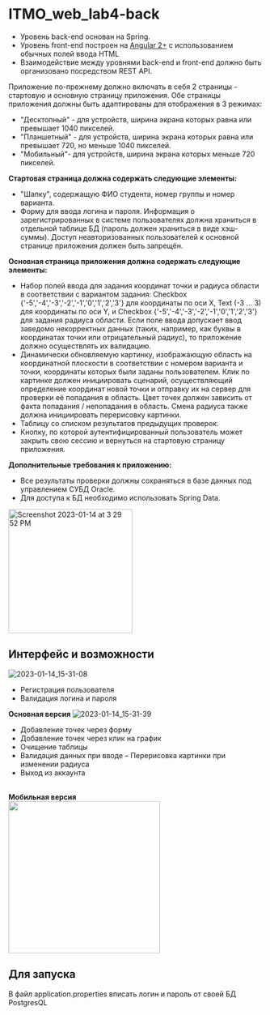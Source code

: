 # ITMO_web_lab4-back

- Уровень back-end основан на Spring.
- Уровень front-end построен на [Angular 2+](https://angular.io/) с использованием обычных полей ввода HTML
- Взаимодействие между уровнями back-end и front-end должно быть организовано посредством REST API.

Приложение по-прежнему должно включать в себя 2 страницы - стартовую и основную страницу приложения. Обе страницы приложения должны быть адаптированы для отображения в 3 режимах:

- "Десктопный" - для устройств, ширина экрана которых равна или превышает 1040 пикселей.
- "Планшетный" - для устройств, ширина экрана которых равна или превышает 720, но меньше 1040 пикселей.
- "Мобильный"- для устройств, ширина экрана которых меньше 720 пикселей.

**Стартовая страница должна содержать следующие элементы:**

- "Шапку", содержащую ФИО студента, номер группы и номер варианта.
- Форму для ввода логина и пароля. Информация о зарегистрированных в системе пользователях должна храниться в отдельной таблице БД (пароль должен храниться в виде хэш-суммы). Доступ неавторизованных пользователей к основной странице приложения должен быть запрещён.

**Основная страница приложения должна содержать следующие элементы:**

- Набор полей ввода для задания координат точки и радиуса области в соответствии с вариантом задания: Checkbox {'-5','-4','-3','-2','-1','0','1','2','3'} для координаты по оси X, Text (-3 ... 3) для координаты по оси Y, и Checkbox {'-5','-4','-3','-2','-1','0','1','2','3'} для задания радиуса области. Если поле ввода допускает ввод заведомо некорректных данных (таких, например, как буквы в координатах точки или отрицательный радиус), то приложение должно осуществлять их валидацию.
- Динамически обновляемую картинку, изображающую область на координатной плоскости в соответствии с номером варианта и точки, координаты которых были заданы пользователем. Клик по картинке должен инициировать сценарий, осуществляющий определение координат новой точки и отправку их на сервер для проверки её попадания в область. Цвет точек должен зависить от факта попадания / непопадания в область. Смена радиуса также должна инициировать перерисовку картинки.
- Таблицу со списком результатов предыдущих проверок.
- Кнопку, по которой аутентифицированный пользователь может закрыть свою сессию и вернуться на стартовую страницу приложения.

**Дополнительные требования к приложению:**
- Все результаты проверки должны сохраняться в базе данных под управлением СУБД Oracle.
- Для доступа к БД необходимо использовать Spring Data.

<img width="245" alt="Screenshot 2023-01-14 at 3 29 52 PM" src="https://user-images.githubusercontent.com/45201186/212471609-b0b92501-f2f8-47e1-857f-bc90d53146e2.png">

## Интерфейс и возможности
![2023-01-14_15-31-08](https://user-images.githubusercontent.com/45201186/212471908-bb6afa22-4a8c-4282-b5a3-3750c97cc067.png)

- Регистрация пользователя
- Валидация логина и пароля 

**Основная версия**
![2023-01-14_15-31-39](https://user-images.githubusercontent.com/45201186/212471705-8b5c173f-7075-4dea-94d0-500d2fbe6b99.png)
- Добавление точек через форму
- Добавление точек через клик на график
- Очищение таблицы
- Валидация данных при вводе 
– Перерисовка картинки при изменении радиуса 
- Выход из аккаунта

<br />**Мобильная версия**<br />
<img src="https://user-images.githubusercontent.com/45201186/212471721-f18aea62-5363-42d6-ae00-6f72f88d1115.png" height="300">

## Для запуска 
В файл application.properties вписать логин и пароль от своей БД PostgresQL
